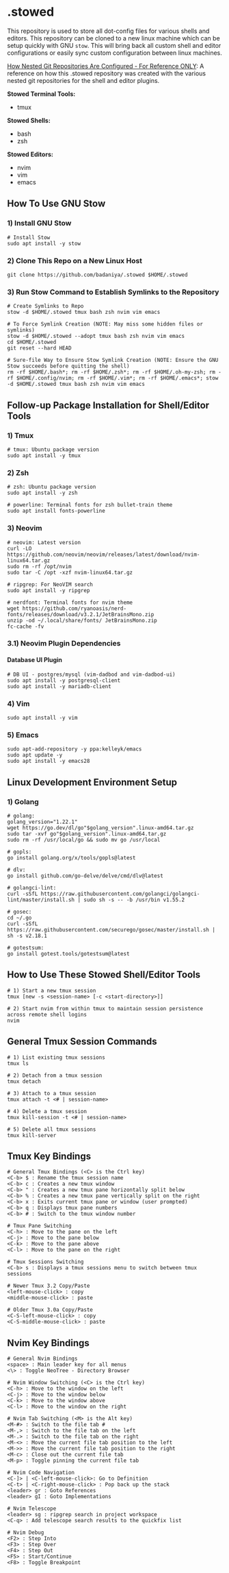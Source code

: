 # .stowed
This repository is used to store all dot-config files for various shells and editors.  This repository can be cloned to a new linux machine which can be setup quickly with GNU `stow`. This will bring back all custom shell and editor configurations or easily sync custom configuration between linux machines.

[How Nested Git Repositories Are Configured - For Reference ONLY](nested_git_repos.md):  A reference on how this .stowed repository was created with the various nested git repositories for the shell and editor plugins.

**Stowed Terminal Tools:**
- tmux

**Stowed Shells:**
- bash
- zsh

**Stowed Editors:**
- nvim
- vim
- emacs

## How To Use GNU Stow
### 1) Install GNU Stow
```console
# Install Stow
sudo apt install -y stow
```

### 2) Clone This Repo on a New Linux Host
```console
git clone https://github.com/badaniya/.stowed $HOME/.stowed
```

### 3) Run Stow Command to Establish Symlinks to the Repository
```console
# Create Symlinks to Repo
stow -d $HOME/.stowed tmux bash zsh nvim vim emacs

# To Force Symlink Creation (NOTE: May miss some hidden files or symlinks)
stow -d $HOME/.stowed --adopt tmux bash zsh nvim vim emacs
cd $HOME/.stowed
git reset --hard HEAD

# Sure-file Way to Ensure Stow Symlink Creation (NOTE: Ensure the GNU Stow succeeds before quitting the shell) 
rm -rf $HOME/.bash*; rm -rf $HOME/.zsh*; rm -rf $HOME/.oh-my-zsh; rm -rf $HOME/.config/nvim; rm -rf $HOME/.vim*; rm -rf $HOME/.emacs*; stow -d $HOME/.stowed tmux bash zsh nvim vim emacs
```

## Follow-up Package Installation for Shell/Editor Tools
### 1) Tmux
```console
# tmux: Ubuntu package version
sudo apt install -y tmux
```

### 2) Zsh
```console
# zsh: Ubuntu package version
sudo apt install -y zsh

# powerline: Terminal fonts for zsh bullet-train theme
sudo apt install fonts-powerline
```

### 3) Neovim
```console
# neovim: Latest version
curl -LO https://github.com/neovim/neovim/releases/latest/download/nvim-linux64.tar.gz
sudo rm -rf /opt/nvim
sudo tar -C /opt -xzf nvim-linux64.tar.gz

# ripgrep: For NeoVIM search
sudo apt install -y ripgrep

# nerdfont: Terminal fonts for nvim theme
wget https://github.com/ryanoasis/nerd-fonts/releases/download/v3.2.1/JetBrainsMono.zip
unzip -od ~/.local/share/fonts/ JetBrainsMono.zip
fc-cache -fv
```

### 3.1) Neovim Plugin Dependencies
#### Database UI Plugin
```console
# DB UI - postgres/mysql (vim-dadbod and vim-dadbod-ui)
sudo apt install -y postgresql-client
sudo apt install -y mariadb-client 
```

### 4) Vim
```console
sudo apt install -y vim
```

### 5) Emacs
```console
sudo apt-add-repository -y ppa:kelleyk/emacs
sudo apt update -y
sudo apt install -y emacs28
```

## Linux Development Environment Setup
### 1) Golang
```console
# golang:
golang_version="1.22.1"
wget https://go.dev/dl/go"$golang_version".linux-amd64.tar.gz
sudo tar -xvf go"$golang_version".linux-amd64.tar.gz
sudo rm -rf /usr/local/go && sudo mv go /usr/local

# gopls:
go install golang.org/x/tools/gopls@latest

# dlv:
go install github.com/go-delve/delve/cmd/dlv@latest

# golangci-lint:
curl -sSfL https://raw.githubusercontent.com/golangci/golangci-lint/master/install.sh | sudo sh -s -- -b /usr/bin v1.55.2

# gosec:
cd ~/.go
curl -sSfL https://raw.githubusercontent.com/securego/gosec/master/install.sh | sh -s v2.18.1

# gotestsum:
go install gotest.tools/gotestsum@latest
```

## How to Use These Stowed Shell/Editor Tools
```console
# 1) Start a new tmux session
tmux [new -s <session-name> [-c <start-directory>]]

# 2) Start nvim from within tmux to maintain session persistence across remote shell logins
nvim
```

## General Tmux Session Commands
```console
# 1) List existing tmux sessions
tmux ls

# 2) Detach from a tmux session
tmux detach

# 3) Attach to a tmux session
tmux attach -t <# | session-name>

# 4) Delete a tmux session
tmux kill-session -t <# | session-name>

# 5) Delete all tmux sessions
tmux kill-server
```

## Tmux Key Bindings
```console
# General Tmux Bindings (<C> is the Ctrl key)
<C-b> $ : Rename the tmux session name
<C-b> c : Creates a new tmux window
<C-b> " : Creates a new tmux pane horizontally split below
<C-b> % : Creates a new tmux pane vertically split on the right
<C-b> x : Exits current tmux pane or window (user prompted)
<C-b> q : Displays tmux pane numbers
<C-b> # : Switch to the tmux window number

# Tmux Pane Switching
<C-h> : Move to the pane on the left
<C-j> : Move to the pane below
<C-k> : Move to the pane above
<C-l> : Move to the pane on the right

# Tmux Sessions Switching
<C-b> s : Displays a tmux sessions menu to switch between tmux sessions

# Newer Tmux 3.2 Copy/Paste
<left-mouse-click> : copy
<middle-mouse-click> : paste

# Older Tmux 3.0a Copy/Paste
<C-S-left-mouse-click> : copy
<C-S-middle-mouse-click> : paste 
```

## Nvim Key Bindings
```console
# General Nvim Bindings
<space> : Main leader key for all menus
<\> : Toggle NeoTree - Directory Browser

# Nvim Window Switching (<C> is the Ctrl key)
<C-h> : Move to the window on the left
<C-j> : Move to the window below
<C-k> : Move to the window above
<C-l> : Move to the window on the right

# Nvim Tab Switching (<M> is the Alt key)
<M-#> : Switch to the file tab #
<M-,> : Switch to the file tab on the left
<M-.> : Switch to the file tab on the right
<M-<> : Move the current file tab position to the left
<M->> : Move the current file tab position to the right 
<M-c> : Close out the current file tab
<M-p> : Toggle pinning the current file tab

# Nvim Code Navigation
<C-]> | <C-left-mouse-click>: Go to Definition
<C-t> | <C-right-mouse-click> : Pop back up the stack
<leader> gr : Goto References
<leader> gI : Goto Implementations

# Nvim Telescope
<leader> sg : ripgrep search in project workspace
<C-q> : Add telescope search results to the quickfix list

# Nvim Debug
<F2> : Step Into
<F3> : Step Over
<F4> : Step Out
<F5> : Start/Continue
<F8> : Toggle Breakpoint
```
